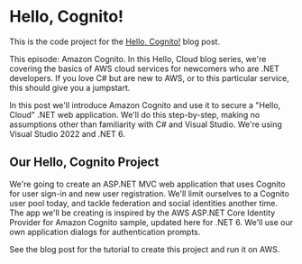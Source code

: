 # Hello, Cognito!

This is the code project for the [Hello, Cognito!](https://davidpallmann.hashnode.dev/hello-cognito) blog post. 

This episode: Amazon Cognito. In this Hello, Cloud blog series, we're covering the basics of AWS cloud services for newcomers who are .NET developers. If you love C# but are new to AWS, or to this particular service, this should give you a jumpstart.

In this post we'll introduce Amazon Cognito and use it to secure a "Hello, Cloud" .NET web application. We'll do this step-by-step, making no assumptions other than familiarity with C# and Visual Studio. We're using Visual Studio 2022 and .NET 6.

## Our Hello, Cognito Project

We're going to create an ASP.NET MVC web application that uses Cognito for user sign-in and new user registration. We'll limit ourselves to a Cognito user pool today, and tackle federation and social identities another time. The app we'll be creating is inspired by the AWS ASP.NET Core Identity Provider for Amazon Cognito sample, updated here for .NET 6. We'll use our own application dialogs for authentication prompts. 

See the blog post for the tutorial to create this project and run it on AWS.

